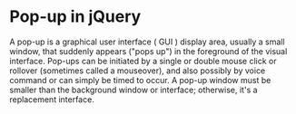 # Pop-up in jQuery
A pop-up is a graphical user interface ( GUI ) display area, usually a small window, that suddenly appears ("pops up") 
in the foreground of the visual interface. Pop-ups can be initiated by a single or double mouse click or rollover (sometimes called a mouseover),
and also possibly by voice command or can simply be timed to occur.
A pop-up window must be smaller than the background window or interface; otherwise, it's a replacement interface.
